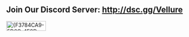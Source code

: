 ## Join Our Discord Server: http://dsc.gg/Vellure

<img width="106" height="26" alt="{F3784CA9-5D6C-4E9D-B2B2-1F25D1E05ED6}" src="https://github.com/user-attachments/assets/426394fc-d113-451f-ae2b-b8e408ad53f7" />
